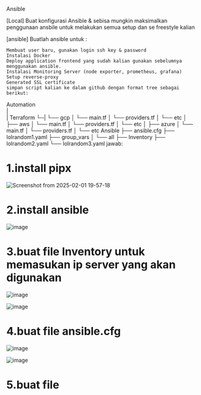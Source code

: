 Ansible

[Local]
Buat konfigurasi Ansible & sebisa mungkin maksimalkan penggunaan ansbile untuk melakukan semua setup dan se freestyle kalian

[ansible]
Buatlah ansible untuk :

    Membuat user baru, gunakan login ssh key & password
    Instalasi Docker
    Deploy application frontend yang sudah kalian gunakan sebelumnya menggunakan ansible.
    Instalasi Monitoring Server (node exporter, prometheus, grafana)
    Setup reverse-proxy
    Generated SSL certificate
    simpan script kalian ke dalam github dengan format tree sebagai berikut:

  Automation  
  |  
  | Terraform
  └─|   └── gcp
       │   └── main.tf
       │    └── providers.tf
       │    └── etc
       │   ├── aws
       │    └── main.tf
       │    └── providers.tf
       │    └── etc
       │  ├── azure
       │    └── main.tf
       │    └── providers.tf
       │    └── etc
    Ansible
    ├── ansible.cfg
    ├── lolrandom1.yaml
    ├── group_vars
    │ └── all
    ├── Inventory
    ├── lolrandom2.yaml
    └── lolrandom3.yaml
jawab:

# 1.install pipx

![Screenshot from 2025-02-01 19-57-18](https://github.com/user-attachments/assets/557d273f-fe14-4b03-958c-d2ef37e86056)

# 2.install ansible

![image](https://github.com/user-attachments/assets/d57dea0e-dbff-48e7-a57f-795d11ae8c4e)

# 3.buat file Inventory untuk memasukan ip server yang akan digunakan

![image](https://github.com/user-attachments/assets/8ec9501d-a96d-4116-a4d9-2b6664e773ef)

![image](https://github.com/user-attachments/assets/c19ec00e-c36e-4a8d-9fab-f00372307cc2)

# 4.buat file ansible.cfg

![image](https://github.com/user-attachments/assets/7b356ffd-715f-41e0-9197-4de03d9a3496)

![image](https://github.com/user-attachments/assets/b07df213-02f6-454b-8d05-a509e55ee48f)

# 5.buat file 
